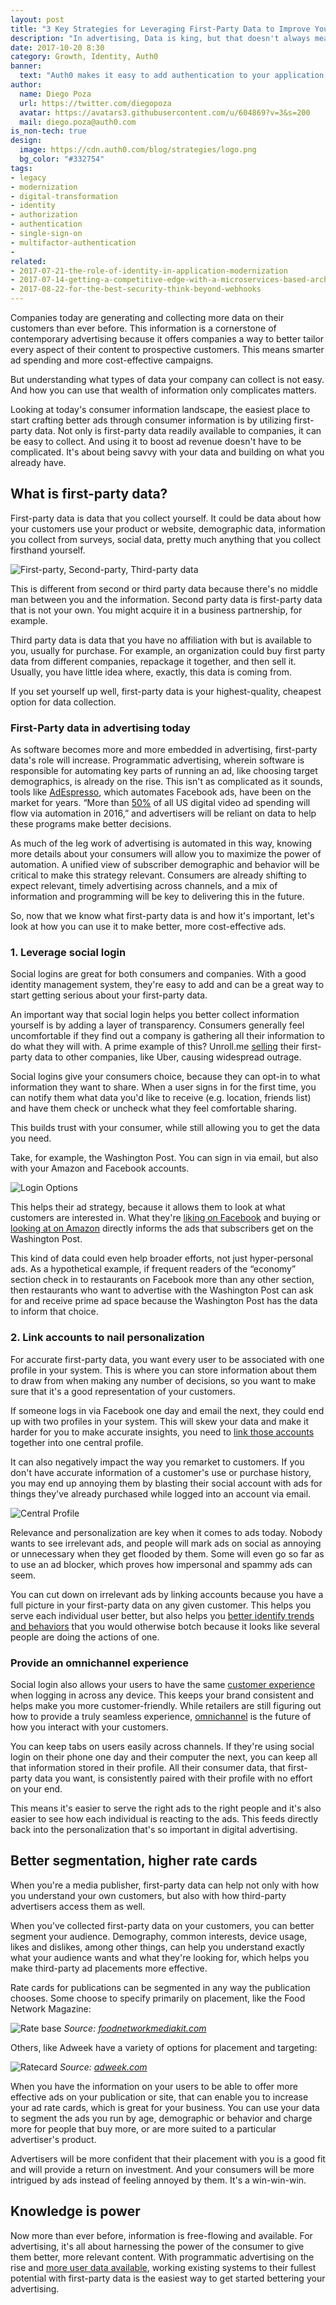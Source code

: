 ```yaml
---
layout: post
title: "3 Key Strategies for Leveraging First-Party Data to Improve Your Ads"
description: "In advertising, Data is king, but that doesn't always mean it's put to good use. Until now."
date: 2017-10-20 8:30
category: Growth, Identity, Auth0
banner:
  text: "Auth0 makes it easy to add authentication to your application."
author:
  name: Diego Poza
  url: https://twitter.com/diegopoza
  avatar: https://avatars3.githubusercontent.com/u/604869?v=3&s=200
  mail: diego.poza@auth0.com
is_non-tech: true
design:
  image: https://cdn.auth0.com/blog/strategies/logo.png
  bg_color: "#332754"
tags:
- legacy
- modernization
- digital-transformation
- identity
- authorization
- authentication
- single-sign-on
- multifactor-authentication
-
related:
- 2017-07-21-the-role-of-identity-in-application-modernization
- 2017-07-14-getting-a-competitive-edge-with-a-microservices-based-architecture
- 2017-08-22-for-the-best-security-think-beyond-webhooks
---
```


Companies today are generating and collecting more data on their customers than ever before. This information is a cornerstone of contemporary advertising because it offers companies a way to better tailor every aspect of their content to prospective customers. This means smarter ad spending and more cost-effective campaigns.

But understanding what types of data your company can collect is not easy. And how you can use that wealth of information only complicates matters.

Looking at today's consumer information landscape, the easiest place to start crafting better ads through consumer information is by utilizing first-party data. Not only is first-party data readily available to companies, it can be easy to collect. And using it to boost ad revenue doesn't have to be complicated. It's about being savvy with your data and building on what you already have.

## What is first-party data?

First-party data is data that you collect yourself. It could be data about how your customers use your product or website, demographic data, information you collect from surveys, social data, pretty much anything that you collect firsthand yourself.

![First-party, Second-party, Third-party data](https://cdn.auth0.com/blog/digital/partydata.png)

This is different from second or third party data because there's no middle man between you and the information. Second party data is first-party data that is not your own. You might acquire it in a business partnership, for example.

Third party data is data that you have no affiliation with but is available to you, usually for purchase. For example, an organization could buy first party data from different companies, repackage it together, and then sell it. Usually, you have little idea where, exactly, this data is coming from.

If you set yourself up well, first-party data is your highest-quality, cheapest option for data collection.

### First-Party data in advertising today

As software becomes more and more embedded in advertising, first-party data's role will increase. Programmatic advertising, wherein software is responsible for automating key parts of running an ad, like choosing target demographics, is already on the rise. This isn't as complicated as it sounds, tools like [AdEspresso](https://adespresso.com/), which automates Facebook ads, have been on the market for years. “More than [50%](http://west.gannettuscp.com/images/uploads/attachments/eMarketer_US_Digital_Display_Advertising_Trends-Eight_Developments_to_Watch_for_in_2016.pdf) of all US digital video ad spending will flow via automation in 2016,” and advertisers will be reliant on data to help these programs make better decisions.

As much of the leg work of advertising is automated in this way, knowing more details about your consumers will allow you to maximize the power of automation. A unified view of subscriber demographic and behavior will be critical to make this strategy relevant. Consumers are already shifting to expect relevant, timely advertising across channels, and a mix of information and programming will be key to delivering this in the future.

So, now that we know what first-party data is and how it's important, let's look at how you can use it to make better, more cost-effective ads.

### 1. Leverage social login

Social logins are great for both consumers and companies. With a good identity management system, they're easy to add and can be a great way to start getting serious about your first-party data.

An important way that social login helps you better collect information yourself is by adding a layer of transparency. Consumers generally feel uncomfortable if they find out a company is gathering all their information to do what they will with. A prime example of this? Unroll.me [selling](https://theintercept.com/2017/04/24/stop-using-unroll-me-right-now-it-sold-your-data-to-uber/) their first-party data to other companies, like Uber, causing widespread outrage.

Social logins give your consumers choice, because they can opt-in to what information they want to share. When a user signs in for the first time, you can notify them what data you'd like to receive (e.g. location, friends list) and have them check or uncheck what they feel comfortable sharing.

This builds trust with your consumer, while still allowing you to get the data you need.

Take, for example, the Washington Post. You can sign in via email, but also with your Amazon and Facebook accounts.

![Login Options](https://cdn.auth0.com/blog/digital/loginoptions.png)

This helps their ad strategy, because it allows them to look at what customers are interested in. What they're [liking on Facebook](https://www.sellbrite.com/blog/generating-facebook-ad-content/) and buying or [looking at on Amazon](https://www.sellbrite.com/blog/amazon-ppc-7-secrets-for-maximizing-return/) directly informs the ads that subscribers get on the Washington Post.

This kind of data could even help broader efforts, not just hyper-personal ads. As a hypothetical example, if frequent readers of the “economy” section check in to restaurants on Facebook more than any other section, then restaurants who want to advertise with the Washington Post can ask for and receive prime ad space because the Washington Post has the data to inform that choice.

### 2. Link accounts to nail personalization

For accurate first-party data, you want every user to be associated with one profile in your system. This is where you can store information about them to draw from when making any number of decisions, so you want to make sure that it's a good representation of your customers.

If someone logs in via Facebook one day and email the next, they could end up with two profiles in your system. This will skew your data and make it harder for you to make accurate insights, you need to [link those accounts](https://auth0.com/docs/link-accounts) together into one central profile.

It can also negatively impact the way you remarket to customers. If you don't have accurate information of a customer's use or purchase history, you may end up annoying them by blasting their social account with ads for things they've already purchased while logged into an account via email.

![Central Profile](https://cdn.auth0.com/blog/digital/centralprofile.png)

Relevance and personalization are key when it comes to ads today. Nobody wants to see irrelevant ads, and people will mark ads on social as annoying or unnecessary when they get flooded by them. Some will even go so far as to use an ad blocker, which proves how impersonal and spammy ads can seem.

You can cut down on irrelevant ads by linking accounts because you have a full picture in your first-party data on any given customer. This helps you serve each individual user better, but also helps you [better identify trends and behaviors](https://www.interana.com/blog/10-stories-companies-changed-users-behavior/) that you would otherwise botch because it looks like several people are doing the actions of one.

### Provide an omnichannel experience

Social login also allows your users to have the same [customer experience](https://www.zendesk.com/resources/why-companies-should-invest-in-the-customer-experience/) when logging in across any device. This keeps your brand consistent and helps make you more customer-friendly. While retailers are still figuring out how to provide a truly seamless experience, [omnichannel](https://auth0.com/blog/the-three-best-ways-to-create-the-single-vision-of-a-customer/) is the future of how you interact with your customers.

You can keep tabs on users easily across channels. If they're using social login on their phone one day and their computer the next, you can keep all that information stored in their profile. All their consumer data, that first-party data you want, is consistently paired with their profile with no effort on your end.

This means it's easier to serve the right ads to the right people and it's also easier to see how each individual is reacting to the ads. This feeds directly back into the personalization that's so important in digital advertising.

## Better segmentation, higher rate cards

When you're a media publisher, first-party data can help not only with how you understand your own customers, but also with how third-party advertisers access them as well.

When you've collected first-party data on your customers, you can better segment your audience. Demography, common interests, device usage, likes and dislikes, among other things, can help you understand exactly what your audience wants and what they're looking for, which helps you make third-party ad placements more effective.

Rate cards for publications can be segmented in any way the publication chooses. Some choose to specify primarily on placement, like the Food Network Magazine:

![Rate base](https://cdn.auth0.com/blog/digital/ratebase.png)
_Source: [foodnetworkmediakit.com](http://www.foodnetworkmediakit.com/digital-edition)_

Others, like Adweek have a variety of options for placement and targeting:

![Ratecard](https://cdn.auth0.com/blog/digital/ratecard.png)
_Source: [adweek.com](http://www.adweek.com/files/2014-Digital-Rate-Card-101414.pdf)_

When you have the information on your users to be able to offer more effective ads on your publication or site, that can enable you to increase your ad rate cards, which is great for your business. You can use your data to segment the ads you run by age, demographic or behavior and charge more for people that buy more, or are more suited to a particular advertiser's product.

Advertisers will be more confident that their placement with you is a good fit and will provide a return on investment. And your consumers will be more intrigued by ads instead of feeling annoyed by them. It's a win-win-win.

## Knowledge is power

Now more than ever before, information is free-flowing and available. For advertising, it's all about harnessing the power of the consumer to give them better, more relevant content. With programmatic advertising on the rise and [more user data available](https://www.interana.com/blog/understanding-value-data/), working existing systems to their fullest potential with first-party data is the easiest way to get started bettering your advertising.